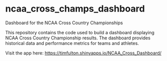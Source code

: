 # ncaa_cross_champs_dashboard
Dashboard for the NCAA Cross Country Championships

This repository contains the code used to build a dashboard displaying NCAA Cross Country Championship results. The dashboard provides historical data and performance metrics for teams and athletes.

Visit the app here: https://timfulton.shinyapps.io/NCAA_Cross_Dashboard/
